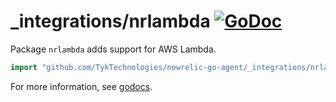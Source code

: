 # _integrations/nrlambda [![GoDoc](https://godoc.org/github.com/TykTechnologies/newrelic-go-agent/_integrations/nrlambda?status.svg)](https://godoc.org/github.com/TykTechnologies/newrelic-go-agent/_integrations/nrlambda)

Package `nrlambda` adds support for AWS Lambda.

```go
import "github.com/TykTechnologies/newrelic-go-agent/_integrations/nrlambda"
```

For more information, see
[godocs](https://godoc.org/github.com/TykTechnologies/newrelic-go-agent/_integrations/nrlambda).
